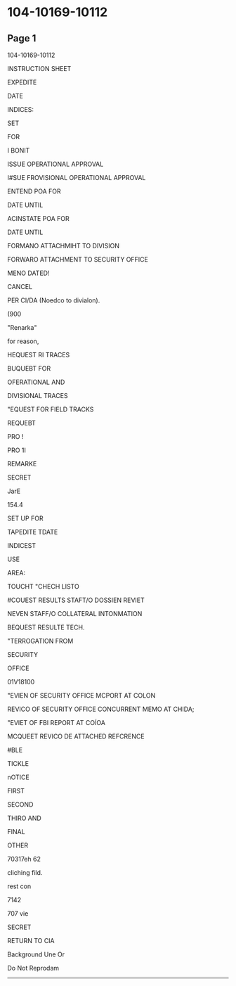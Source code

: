 # 104-10169-10112

## Page 1

104-10169-10112

INSTRUCTION SHEET

EXPEDITE

DATE

INDICES:

SET

FOR

I BONIT

ISSUE OPERATIONAL APPROVAL

I#SUE FROVISIONAL OPERATIONAL APPROVAL

ENTEND POA FOR

DATE UNTIL

ACINSTATE POA FOR

DATE UNTIL

FORMANO ATTACHMIHT TO DIVISION

FORWARO ATTACHMENT TO SECURITY OFFICE

MENO DATED!

CANCEL

PER CI/DA (Noedco to divialon).

(900

"Renarka"

for reason,

HEQUEST RI TRACES

BUQUEBT FOR

OFERATIONAL AND

DIVISIONAL TRACES

"EQUEST FOR FIELD TRACKS

REQUEBT

PRO !

PRO 1I

REMARKE

SECRET

JarE

154.4

SET UP FOR

TAPEDITE TDATE

INDICEST

USE

AREA:

TOUCHT "CHECH LISTO

#COUEST RESULTS STAFT/O DOSSIEN REVIET

NEVEN STAFF/O COLLATERAL INTONMATION

BEQUEST RESULTE TECH.

"TERROGATION FROM

SECURITY

OFFICE

01V18100

"EVIEN OF SECURITY OFFICE MCPORT AT COLON

REVICO OF SECURITY OFFICE CONCURRENT MEMO AT CHIDA;

"EVIET OF FBI REPORT AT COÍOA

MCQUEET REVICO DE ATTACHED REFCRENCE

#BLE

TICKLE

nOTICE

FIRST

SECOND

THIRO AND

FINAL

OTHER

70317eh 62

cliching fild.

rest con

7142

707 vie

SECRET

RETURN TO CIA

Background Une Or

Do Not Reprodam

---

